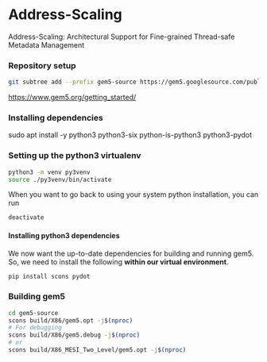 # Address-Scaling
Address-Scaling: Architectural Support for Fine-grained Thread-safe Metadata Management

### Repository setup

```sh
git subtree add --prefix gem5-source https://gem5.googlesource.com/public/gem5 v21.2.1.0 --squash
```

https://www.gem5.org/getting_started/

### Installing dependencies

sudo apt install -y python3 python3-six python-is-python3 python3-pydot

### Setting up the python3 virtualenv

```sh
python3 -m venv py3venv
source ./py3venv/bin/activate
```

When you want to go back to using your system python installation, you can run

```sh
deactivate
```

#### Installing python3 dependencies

We now want the up-to-date dependencies for building and running gem5. So, we
need to install the following **within our virtual environment**.

```sh
pip install scons pydot
```

### Building gem5

```sh
cd gem5-source
scons build/X86/gem5.opt -j$(nproc)
# For debugging
scons build/X86/gem5.debug -j$(nproc)
# or
scons build/X86_MESI_Two_Level/gem5.opt -j$(nproc)
```